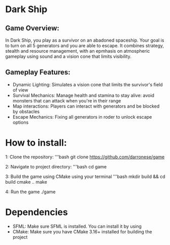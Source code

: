# Dark Ship 

## Game Overview:
In Dark Ship, you play as a survivor on an abadoned spaceship.
Your goal is to turn on all 5 generators and you are able to escape.
It combines strategy, stealth and resource management, with an epmhasis
on atmospheric gameplay using sound and a vision cone that limits visibility.

## Gameplay Features:
- Dynamic Lighting: Simulates a vision cone that limits the survivor's field of view
- Survival Mechanics: Manage health and stamina to stay alive: avoid monsters that can attack when
    you're in their range
- Map interactions: Players can interact with generators and be blocked by obstacles
- Escape Mechanics: Fixing all generators in roder to unlock escape options

# How to install:
1: Clone the repository:
    '''bash
    git clone https://github.com/darronese/game

2: Navigate to project directory:
    '''bash
    cd game

3: Build the game using CMake using your terminal
    '''bash
    mkdir build && cd build
    cmake ..
    make

4: Run the game
    ./game

# Dependencies
- SFML: Make sure SFML is installed. You can install it by using
- CMake: Make sure you have CMake 3.16+ installed for building the project


